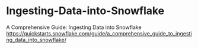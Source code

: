 # Ingesting-Data-into-Snowflake
A Comprehensive Guide: Ingesting Data into Snowflake
https://quickstarts.snowflake.com/guide/a_comprehensive_guide_to_ingesting_data_into_snowflake/

